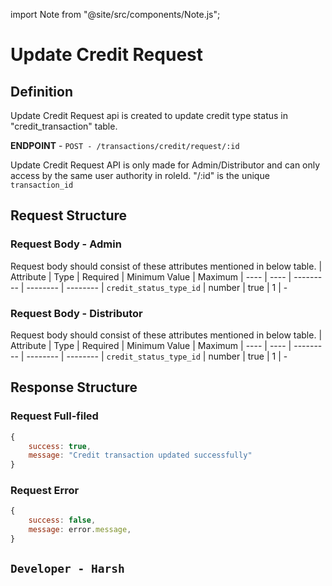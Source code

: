 
import Note from "@site/src/components/Note.js";

# Update Credit Request

## Definition
Update Credit Request api is created to update credit type status in "credit_transaction" table.

**ENDPOINT** - `POST - /transactions/credit/request/:id`

<Note>Update Credit Request API is only made for Admin/Distributor and can only access by the same user authority in roleId.</Note>
<Note backgroundColor="#9FFF4A">"/:id" is the unique `transaction_id`</Note>

## Request Structure

### Request Body - Admin
Request body should consist of these attributes mentioned in below table.
| Attribute | Type | Required | Minimum Value | Maximum
| ---- | ---- | --------- | -------- | --------
| `credit_status_type_id` | number | true | 1 | -

### Request Body - Distributor
Request body should consist of these attributes mentioned in below table.
| Attribute | Type | Required | Minimum Value | Maximum
| ---- | ---- | --------- | -------- | --------
| `credit_status_type_id` | number | true | 1 | -

## Response Structure

### Request Full-filed 
```js
{ 
    success: true,
    message: "Credit transaction updated successfully"
}

```

### Request Error
```js
{
    success: false,
    message: error.message,
}
```


## `Developer - Harsh`
